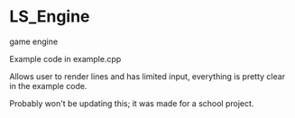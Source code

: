 # LS_Engine
game engine


Example code in example.cpp

Allows user to render lines and has limited input, everything is pretty clear in the example code.

Probably won't be updating this; it was made for a school project.
